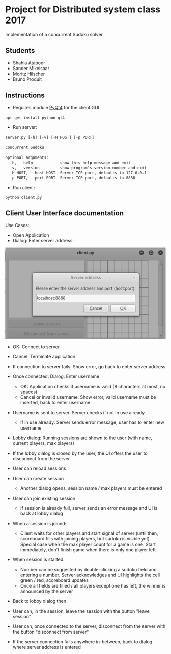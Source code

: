# Project for Distributed system class 2017
Implementation of a concurrent Sudoku solver
## Students
- Shahla Atapoor
- Sander Mikelsaar
- Moritz Hilscher
- Bruno Produit

## Instructions
- Requires module [PyQt4](https://www.riverbankcomputing.com/software/pyqt/download) for the client GUI
```
apt-get install python-qt4
```
- Run server: 
```
server.py [-h] [-v] [-H HOST] [-p PORT]

Concurrent Sudoku

optional arguments:
  -h, --help            show this help message and exit
  -v, --version         show program's version number and exit
  -H HOST, --host HOST  Server TCP port, defaults to 127.0.0.1
  -p PORT, --port PORT  Server TCP port, defaults to 8888
```
 
- Run client: 
```
python client.py
```

## Client User Interface documentation

Use Cases:

* Open Application
* Dialog: Enter server address:

![Connect](/pictures/connect.png)

  * OK: Connect to server
  * Cancel: Terminate application.
* If connection to server fails: Show error, go back to enter server address
* Once connected: Dialog: Enter username
  * OK: Application checks if username is valid (8 characters at most, no spaces)
  * Cancel or invalid username: Show error, valid username must be inserted, back to enter username
* Username is sent to server. Server checks if not in use already
  * If in use already: Server sends error message, user has to enter new username
* Lobby dialog: Running sessions are shown to the user (with name, current players, max players)
* If the lobby dialog is closed by the user, the UI offers the user to disconnect from the server
* User can reload sessions
* User can create session
  * Another dialog opens, session name / max players must be entered
* User can join existing session
  * If session is already full, server sends an error message and UI is back at lobby dialog
* When a session is joined:
  * Client waits for other players and start signal of server (until then, scoreboard fills with joining players, but sudoku is visible yet). Special case when the max player count for a game is one: Start immediately, don't finish game when there is only one player left
* When session is started:
  * Number can be suggested by double-clicking a sudoku field and entering a number. Server acknowledges and UI highlights the cell green / red, scoreboard updates
  * Once all fields are filled / all players except one has left, the winner is announced by the server
* Back to lobby dialog then

* User can, in the session, leave the session with the button "leave session"
* User can, once connected to the server, disconnect from the server with the button "disconnect from server"
* If the server connection fails anywhere in-between, back to dialog where server address is entered
